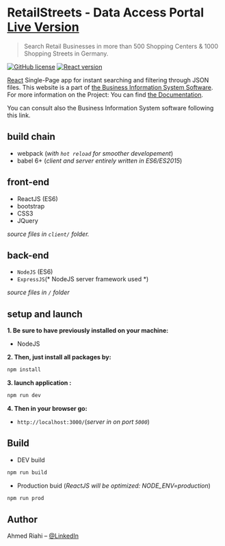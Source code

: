 # RetailStreets - Data Access Portal  [Live Version](https://retailstreet.herokuapp.com/) 
> Search Retail Businesses in more than 500 Shopping Centers & 1000 Shopping Streets in Germany.

[![GitHub license](https://img.shields.io/badge/license-MIT-blue.svg)](https://github.com/facebook/react/blob/master/LICENSE) 
[![React version](https://img.shields.io/npm/v/react.svg?style=flat)](https://www.npmjs.com/package/react)

[React](https://reactjs.org/) Single-Page app for instant searching and filtering through JSON files.
This website is a part of [the Business Information System Software](https://github.com/cygniv404/BIS-software).
For more information on the Project: You can find [the Documentation](https://www.web-profashion.de/Validation%20and%20Analysis%20for%20Business%20Information%20System.pdf).

You can consult also the Business Information System software following this link.
## build chain

 - webpack (*with `hot reload` for smoother developement*)
 - babel 6+ (*client and server entirely written in ES6/ES2015*)

## front-end

 - ReactJS (ES6)
 - bootstrap
 - CSS3
 - JQuery

*source files in `client/` folder.*
## back-end

 - `NodeJS` (ES6) 
 - `ExpressJS`(* NodeJS server framework used *)

*source files in `/` folder*

## setup and launch

**1. Be sure to have previously installed on your machine:**

 - NodeJS 

**2. Then, just install all packages by:**

 ```bash
npm install
 ```

**3. launch application :**

```bash
npm run dev 
```


**4. Then in your browser go:**
 - `http://localhost:3000/`(*server in on port `5000`*)


## Build

- DEV build
```bash
npm run build
```

- Production buid (*ReactJS will be optimized: NODE_ENV=production*)
```bash
npm run prod
```
## Author

Ahmed Riahi – [@LinkedIn](https://www.linkedin.com/in/ahmed-riahi-24011b85/)
